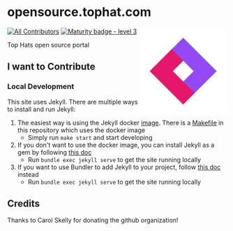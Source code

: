 # opensource.tophat.com

<span><img align="right" src="https://raw.githubusercontent.com/tophat/getting-started/master/branding/assets/top-hat-open-source-logo-diamond.png" alt="Logo"></span>

[![All Contributors](https://img.shields.io/badge/all_contributors-5-orange.svg?style=flat)](#contributors)
[![Maturity badge - level 3](https://img.shields.io/badge/Maturity-Level%203%20--%20Stable-green.svg)](https://github.com/tophat/getting-started/blob/master/scorecard.md)

Top Hats open source portal

## I want to Contribute

### Local Development
This site uses Jekyll. There are multiple ways to install and run Jekyll:
 1. The easiest way is using the Jekyll docker [image](https://hub.docker.com/r/jekyll/jekyll/). There is a [Makefile](./Makefile) in this repository which uses the docker image
 	- Simply run `make start` and start developing
 1. If you don't want to use the docker image, you can install Jekyll as a gem by following [this doc](https://jekyllrb.com/docs/)
 	- Run `bundle exec jekyll serve` to get the site running locally
 1. If you want to use Bundler to add Jekyll to your project, follow [this doc](https://jekyllrb.com/tutorials/using-jekyll-with-bundler/) instead
 	- Run `bundle exec jekyll serve` to get the site running locally

## Credits
Thanks to Carol Skelly for donating the github organization!
